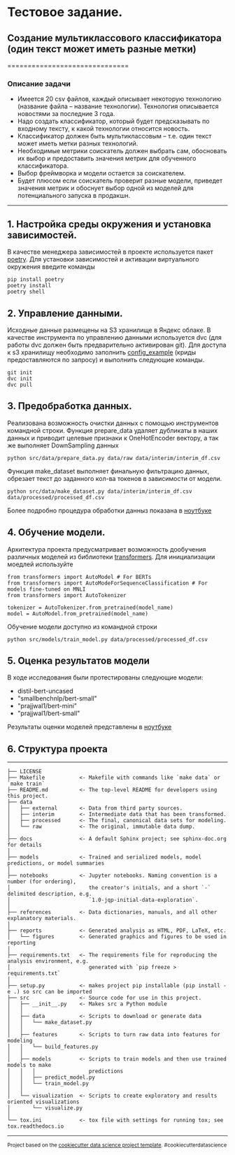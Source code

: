 # Тестовое задание.
## Создание мультиклассового классификатора (один текст может иметь разные метки)
==============================

 ### Описание задачи
* Имеется 20 csv файлов, каждый описывает некоторую технологию (название файла – название технологии). Технология описывается новостями за последние 3 года.
* Надо создать классификатор, который будет предсказывать по входному тексту, к какой технологии относится новость.
* Классификатор должен быть мультиклассовым – т.е. один текст может иметь метки разных технологий.
* Необходимые метрики соискатель должен выбрать сам, обосновать их выбор и предоставить значения метрик для обученного классификатора.
* Выбор фреймворка и модели остается за соискателем.
* Будет плюсом если соискатель проверит разные модели, приведет значения метрик и обоснует выбор одной из моделей для потенциального запуска в продакшн.
____________________
## 1. Настройка среды окружения и установка зависимостей.
 В качестве менеджера зависимостей в проекте используется пакет [poetry](https://python-poetry.org/).
 Для установки зависимостей и активации виртуального окружения введите команды
 ```
 pip install poetry
 poetry install
 poetry shell
 ```
## 2. Управление данными.
 Исходные данные размещены на S3 хранилище в Яндекс облаке.  В качестве инструмента по управлению данными используется dvc (для работы dvc должен быть предварительно активирован git). 
 Для доступа к s3 хранилищу необходимо заполнить [config_example](https://github.com/dmitrykhrabroff/test/blob/main/.dvc/config_example) (криды предоставляются по запросу) и выполнить следующие команды.
 ```
 git init
 dvc init
 dvc pull
 ```
 ## 3. Предобработка данных.
 Реализована возможность очистки данных с помощью инструментов командной строки.
 Функция prepare_data удаляет дубликаты в наших данных и приводит целевые признаки к OneHotEncoder вектору,
 а так же выполняет DownSampling данных
  ```
  python src/data/prepare_data.py data/raw data/interim/interim_df.csv
 ```
 Функция make_dataset выполняет финальную фильтрацию данных, обрезает текст до заданного кол-ва токенов в зависимости от модели.  
  ```
 python src/data/make_dataset.py data/interim/interim_df.csv data/processed/processed_df.csv
 ```
 Более подробно процедура обработки данныз показана в [ноутбуке](https://github.com/dmitrykhrabroff/test/blob/main/notebooks/EDA.ipynb)
 
## 4. Обучение модели.
 Архитектура проекта предусматривает возможность дообучения различных моделей из библиотеки [transformers](https://huggingface.co/docs/transformers/index).
 Для инициализации моедлей используйте
```
from transformers import AutoModel # For BERTs
from transformers import AutoModeForSequenceClassification # For models fine-tuned on MNLI
from transformers import AutoTokenizer

tokenizer = AutoTokenizer.from_pretrained(model_name) 
model = AutoModel.from_pretrained(model_name) 
```
Обучение модели доступно из командной строки  
  ```
python src/models/train_model.py data/processed/processed_df.csv
 ```
 
## 5. Оценка результатов модели
В ходе исследования были протестированы следующие модели:
* distil-bert-uncased
* "smallbenchnlp/bert-small"
* "prajjwal1/bert-mini"
* "prajjwal1/bert-small"

Результаты оценки моделей представлены в [ноутбуке](https://github.com/dmitrykhrabroff/test/blob/main/notebooks/evaluate_models.ipynb)

## 6. Структура проекта
------------

    ├── LICENSE
    ├── Makefile           <- Makefile with commands like `make data` or `make train`
    ├── README.md          <- The top-level README for developers using this project.
    ├── data
    │   ├── external       <- Data from third party sources.
    │   ├── interim        <- Intermediate data that has been transformed.
    │   ├── processed      <- The final, canonical data sets for modeling.
    │   └── raw            <- The original, immutable data dump.
    │
    ├── docs               <- A default Sphinx project; see sphinx-doc.org for details
    │
    ├── models             <- Trained and serialized models, model predictions, or model summaries
    │
    ├── notebooks          <- Jupyter notebooks. Naming convention is a number (for ordering),
    │                         the creator's initials, and a short `-` delimited description, e.g.
    │                         `1.0-jqp-initial-data-exploration`.
    │
    ├── references         <- Data dictionaries, manuals, and all other explanatory materials.
    │
    ├── reports            <- Generated analysis as HTML, PDF, LaTeX, etc.
    │   └── figures        <- Generated graphics and figures to be used in reporting
    │
    ├── requirements.txt   <- The requirements file for reproducing the analysis environment, e.g.
    │                         generated with `pip freeze > requirements.txt`
    │
    ├── setup.py           <- makes project pip installable (pip install -e .) so src can be imported
    ├── src                <- Source code for use in this project.
    │   ├── __init__.py    <- Makes src a Python module
    │   │
    │   ├── data           <- Scripts to download or generate data
    │   │   └── make_dataset.py
    │   │
    │   ├── features       <- Scripts to turn raw data into features for modeling
    │   │   └── build_features.py
    │   │
    │   ├── models         <- Scripts to train models and then use trained models to make
    │   │   │                 predictions
    │   │   ├── predict_model.py
    │   │   └── train_model.py
    │   │
    │   └── visualization  <- Scripts to create exploratory and results oriented visualizations
    │       └── visualize.py
    │
    └── tox.ini            <- tox file with settings for running tox; see tox.readthedocs.io


--------

<p><small>Project based on the <a target="_blank" href="https://drivendata.github.io/cookiecutter-data-science/">cookiecutter data science project template</a>. #cookiecutterdatascience</small></p>
